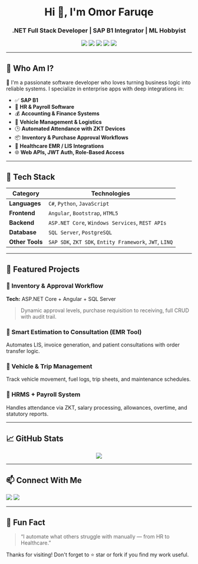 <h1 align="center">Hi 👋, I'm Omor Faruqe</h1>
<h3 align="center">.NET Full Stack Developer | SAP B1 Integrator | ML Hobbyist</h3>

<p align="center">
  <img src="https://img.shields.io/badge/.NET%20Core-blue?style=for-the-badge&logo=.net" />
  <img src="https://img.shields.io/badge/Angular-7-red?style=for-the-badge&logo=angular" />
  <img src="https://img.shields.io/badge/SQL--Server-darkblue?style=for-the-badge&logo=microsoft-sql-server" />
  <img src="https://img.shields.io/badge/Python-yellow?style=for-the-badge&logo=python" />
  <img src="https://img.shields.io/badge/SAP-B1-green?style=for-the-badge&logo=sap" />
</p>

---

## 💼 Who Am I?

🚀 I'm a passionate software developer who loves turning business logic into reliable systems. I specialize in enterprise apps with deep integrations in:

- ✅ **SAP B1**
- 🧾 **HR & Payroll Software**
- 💰 **Accounting & Finance Systems**
- 🚗 **Vehicle Management & Logistics**
- 🕒 **Automated Attendance with ZKT Devices**
- 📦 **Inventory & Purchase Approval Workflows**
- 🧪 **Healthcare EMR / LIS Integrations**
- 🌐 **Web APIs, JWT Auth, Role-Based Access**

---

## 🔧 Tech Stack

| Category        | Technologies |
|----------------|--------------|
| **Languages**   | `C#`, `Python`, `JavaScript` |
| **Frontend**    | `Angular`, `Bootstrap`, `HTML5` |
| **Backend**     | `ASP.NET Core`, `Windows Services`, `REST APIs` |
| **Database**    | `SQL Server`, `PostgreSQL` |
| **Other Tools** | `SAP SDK`, `ZKT SDK`, `Entity Framework`, `JWT`, `LINQ` |

---

## 🌟 Featured Projects

### 🔄 Inventory & Approval Workflow  
**Tech:** ASP.NET Core + Angular + SQL Server  
> Dynamic approval levels, purchase requisition to receiving, full CRUD with audit trail.

### 🧠 Smart Estimation to Consultation (EMR Tool)  
Automates LIS, invoice generation, and patient consultations with order transfer logic.

### 🚌 Vehicle & Trip Management  
Track vehicle movement, fuel logs, trip sheets, and maintenance schedules.

### 🧾 HRMS + Payroll System  
Handles attendance via ZKT, salary processing, allowances, overtime, and statutory reports.

---

## 📈 GitHub Stats

<p align="center">
  <img src="https://github-readme-stats.vercel.app/api?username=bdfaruqe&show_icons=true&theme=tokyonight" />
</p>

---

## 📫 Connect With Me

<p>
  <a href="mailto:your-bd.faruqe@gmail.com"><img src="https://img.shields.io/badge/Email-D14836?style=flat&logo=gmail&logoColor=white"/></a>
  <a href="https://linkedin.com/in/bdfaruqe"><img src="https://img.shields.io/badge/LinkedIn-0A66C2?style=flat&logo=linkedin&logoColor=white"/></a>
</p>

---

## 🎯 Fun Fact

> “I automate what others struggle with manually — from HR to Healthcare.”

Thanks for visiting! Don't forget to ⭐ star or fork if you find my work useful.
